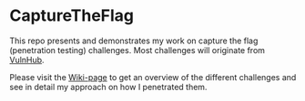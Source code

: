 # CaptureTheFlag

This repo presents and demonstrates my work on capture the flag (penetration testing) challenges. Most challenges will originate from [VulnHub](https://www.vulnhub.com/).

Please visit the [Wiki-page](https://github.com/CosmicBear/CaptureTheFlag/wiki) to get an overview of the different challenges and see in detail my approach on how I penetrated them.
